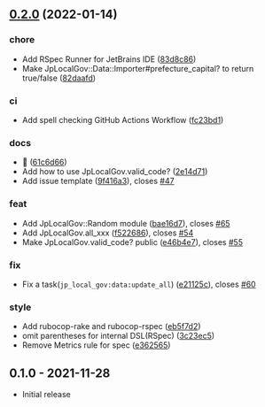## [0.2.0](https://github.com/IkumaTadokoro/jp_local_gov/compare/v0.1.0...v0.2.0) (2022-01-14)

### chore

* Add RSpec Runner for JetBrains IDE ([83d8c86](https://github.com/IkumaTadokoro/jp_local_gov/commit/83d8c8649f69506c9a08acf275960480316eb988))
* Make JpLocalGov::Data::Importer#prefecture_capital? to return true/false ([82daafd](https://github.com/IkumaTadokoro/jp_local_gov/commit/82daafd19b47e52ff2c1c341a243aef7e5dffae4))

### ci

* Add spell checking GitHub Actions Workflow ([fc23bd1](https://github.com/IkumaTadokoro/jp_local_gov/commit/fc23bd1a3c10cc49f8aaf4e869c0062b50255f03))

### docs

* 💅 ([61c6d66](https://github.com/IkumaTadokoro/jp_local_gov/commit/61c6d66a43b75339036656a1b110dec97156177e))
* Add how to use JpLocalGov.valid_code? ([2e14d71](https://github.com/IkumaTadokoro/jp_local_gov/commit/2e14d71c146d823e4bc3fa268da2e3a0c5f7ebe1))
* Add issue template ([9f416a3](https://github.com/IkumaTadokoro/jp_local_gov/commit/9f416a335247c3be5c52e450b914bd73c380092d)), closes [#47](https://github.com/IkumaTadokoro/jp_local_gov/issues/47)

### feat

* Add JpLocalGov::Random module ([bae16d7](https://github.com/IkumaTadokoro/jp_local_gov/commit/bae16d7b8ebeff1871b2b5586f0b916253c462e7)), closes [#65](https://github.com/IkumaTadokoro/jp_local_gov/issues/65)
* Add JpLocalGov.all_xxx ([f522686](https://github.com/IkumaTadokoro/jp_local_gov/commit/f52268612a5c41435e4a20f3759c9d7d70686a62)), closes [#54](https://github.com/IkumaTadokoro/jp_local_gov/issues/54)
* Make JpLocalGov.valid_code? public ([e46b4e7](https://github.com/IkumaTadokoro/jp_local_gov/commit/e46b4e79f3fd0098bd2b509123f866a92c01ee37)), closes [#55](https://github.com/IkumaTadokoro/jp_local_gov/issues/55)

### fix

* Fix a task(`jp_local_gov:data:update_all`) ([e21125c](https://github.com/IkumaTadokoro/jp_local_gov/commit/e21125cda74c62e7b45b528ee0f908cfbab6b039)), closes [#60](https://github.com/IkumaTadokoro/jp_local_gov/issues/60)

### style

* Add rubocop-rake and rubocop-rspec ([eb5f7d2](https://github.com/IkumaTadokoro/jp_local_gov/commit/eb5f7d22066a65d41d112e60dc8fc7c9b8b71c47))
* omit parentheses for internal DSL(RSpec) ([3c23ec5](https://github.com/IkumaTadokoro/jp_local_gov/commit/3c23ec5a19460e2c8ed496b61536ebd800cfeb03))
* Remove Metrics rule for spec ([e362565](https://github.com/IkumaTadokoro/jp_local_gov/commit/e3625658376a6b0fd8ac5cea97b0d857cd6f6e7b))

## 0.1.0 - 2021-11-28

- Initial release
